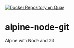 [![Docker Repository on Quay](https://quay.io/repository/realeyes/alpine-node-git/status "Docker Repository on Quay")](https://quay.io/repository/realeyes/alpine-node-git)

# alpine-node-git
Alpine with Node and Git
